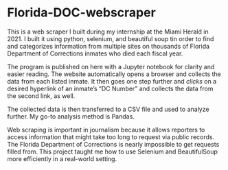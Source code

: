 # Florida-DOC-webscraper

This is a web scraper I built during my internship at the Miami Herald in 2021. I built it using python, selenium, and beautiful soup tin order to find and categorizes information from multiple sites on thousands of Florida Department of Corrections inmates who died each fiscal year. 

The program is published on here with a Jupyter notebook for clarity and easier reading. The website automatically opens a browser and collects the data from each listed inmate. It then goes one step further and *clicks* on a desired hyperlink of an inmate’s “DC Number” and collects the data from the second link, as well.


The collected data is then transferred to a CSV file and used to analyze further. My go-to analysis method is Pandas. 

Web scraping is important in journalism because it allows reporters to access information that might take too long to request via public records. The Florida Department of Corrections is nearly impossible to get requests filled from. This project taught me how to use Selenium and BeautifulSoup more efficiently in a real-world setting.

